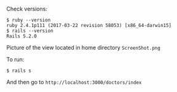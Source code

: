 Check versions:
```
$ ruby --version
ruby 2.4.1p111 (2017-03-22 revision 58053) [x86_64-darwin15]
$ rails --version
Rails 5.2.0
```

Picture of the view located in home directory `ScreenShot.png`

To run:
```
$ rails s
```

And then go to `http://localhost:3000/doctors/index`
